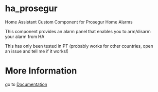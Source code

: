 # ha_prosegur
Home Assistant Custom Component for Prosegur Home Alarms

This component provides an alarm panel that enables you to arm/disarm your alarm from HA

This has only been tested in PT (probably works for other countries, open an issue and tell me if it works!)

# More Information

go to [Documentation](https://github.com/dgomes/ha_prosegur)
